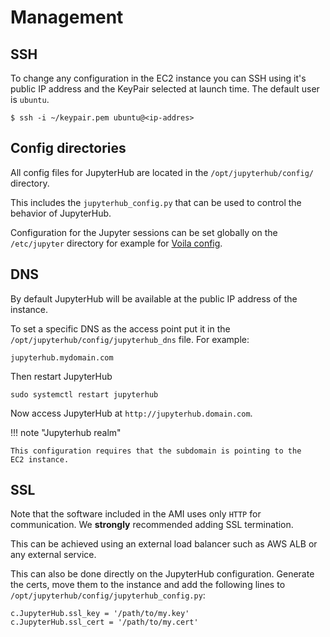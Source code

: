 # Management

## SSH

To change any configuration in the EC2 instance you can SSH using it's public
IP address and the KeyPair selected at launch time.
The default user is `ubuntu`.

```shell title="Terminal"
$ ssh -i ~/keypair.pem ubuntu@<ip-addres>
```

## Config directories

All config files for JupyterHub are located in the `/opt/jupyterhub/config/`
directory.

This includes the `jupyterhub_config.py` that can be used to control the behavior of
JupyterHub.

Configuration for the Jupyter sessions can be set globally on the
`/etc/jupyter` directory for example for [Voila config](/jupyterhub-ami/voila/#configure-theme).

## DNS

By default JupyterHub will be available at the public IP address of the instance.

To set a specific DNS as the access point put it in the
`/opt/jupyterhub/config/jupyterhub_dns` file. For example:

```shell title="/opt/jupyterhub/config/jupyterhub_dns"
jupyterhub.mydomain.com
```

Then restart JupyterHub

```shell title="Terminal"
sudo systemctl restart jupyterhub
```

Now access JupyterHub at `http://jupyterhub.domain.com`.

!!! note "Jupyterhub realm"

    This configuration requires that the subdomain is pointing to the
    EC2 instance.

## SSL

Note that the software included in the AMI uses only `HTTP` for communication.
We **strongly** recommended adding SSL termination.

This can be achieved using an external load balancer such as AWS ALB
or any external service.

This can also be done directly on the JupyterHub configuration.
Generate the certs, move them to the instance and add the following lines to
`/opt/jupyterhub/config/jupyterhub_config.py`:

```shell title="/opt/jupyterhub/config/jupyterhub_config.py"
c.JupyterHub.ssl_key = '/path/to/my.key'
c.JupyterHub.ssl_cert = '/path/to/my.cert'
```
